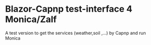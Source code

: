 # Blazor-Capnp test-interface 4 Monica/Zalf
A test version to get the services (weather,soil ,...) by Capnp and run Monica
